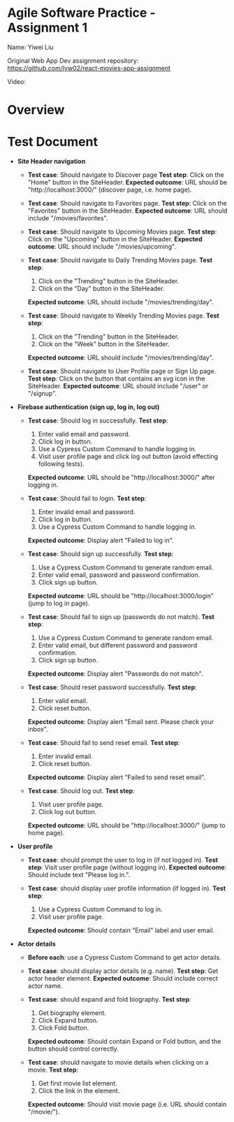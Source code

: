 # Agile Software Practice - Assignment 1

Name: Yiwei Liu

Original Web App Dev assignment repository: https://github.com/lyw02/react-movies-app-assignment

Video: 

# Overview

# Test Document

+ __Site Header navigation__
  + __Test case__: Should navigate to Discover page
    __Test step__: Click on the "Home" button in the SiteHeader.
    __Expected outcome__: URL should be "http://localhost:3000/" (discover page, i.e. home page).
  + __Test case__: Should navigate to Favorites page.
    __Test step__: Click on the "Favorites" button in the SiteHeader.
    __Expected outcome__: URL should include "/movies/favorites".
  + __Test case__: Should navigate to Upcoming Movies page.
    __Test step__: Click on the "Upcoming" button in the SiteHeader.
    __Expected outcome__: URL should include "/movies/upcoming".
  + __Test case__: Should navigate to Daily Trending Movies page.
    __Test step__: 
    1. Click on the "Trending" button in the SiteHeader. 
    2. Click on the "Day" button in the SiteHeader.

    __Expected outcome__: URL should include "/movies/trending/day".
  + __Test case__: Should navigate to Weekly Trending Movies page.
    __Test step__: 
    1. Click on the "Trending" button in the SiteHeader. 
    2. Click on the "Week" button in the SiteHeader.

    __Expected outcome__: URL should include "/movies/trending/day".
  + __Test case__: Should navigate to User Profile page or Sign Up page.
    __Test step__: Click on the button that contains an svg icon in the SiteHeader.
    __Expected outcome__: URL should include "/user" or "/signup". 

+ __Firebase authentication (sign up, log in, log out)__
  + __Test case__: Should log in successfully.
    __Test step__: 
    1. Enter valid email and password.
    2. Click log in button.
    3. Use a Cypress Custom Command to handle logging in.
    4. Visit user profile page and click log out button (avoid effecting following tests).

    __Expected outcome__: URL should be "http://localhost:3000/" after logging in.
  + __Test case__: Should fail to login.
    __Test step__: 
    1. Enter invalid email and password.
    2. Click log in button.
    3. Use a Cypress Custom Command to handle logging in.

    __Expected outcome__: Display alert "Failed to log in".
  + __Test case__: Should sign up successfully.
    __Test step__: 
    1. Use a Cypress Custom Command to generate random email.
    2. Enter valid email, password and password confirmation.
    3. Click sign up button.

    __Expected outcome__: URL should be "http://localhost:3000/login" (jump to log in page).
  + __Test case__: Should fail to sign up (passwords do not match).
    __Test step__: 
    1. Use a Cypress Custom Command to generate random email.
    2. Enter valid email, but different password and password confirmation.
    3. Click sign up button.

    __Expected outcome__: Display alert "Passwords do not match".
  + __Test case__: Should reset password successfully.
    __Test step__: 
    1. Enter valid email.
    2. Click reset button.

    __Expected outcome__: Display alert "Email sent. Please check your inbox".
  + __Test case__: Should fail to send reset email.
    __Test step__: 
    1. Enter invalid email.
    2. Click reset button.

    __Expected outcome__: Display alert "Failed to send reset email".
  + __Test case__: Should log out.
    __Test step__: 
    1. Visit user profile page.
    2. Click log out button.

    __Expected outcome__: URL should be "http://localhost:3000/" (jump to home page).
+ __User profile__
  + __Test case__: should prompt the user to log in (if not logged in).
    __Test step__: Visit user profile page (without logging in).
    __Expected outcome__: Should include text "Please log in.".
  + __Test case__: should display user profile information (if logged in).
    __Test step__: 
    1. Use a Cypress Custom Command to log in.
    2. Visit user profile page.

    __Expected outcome__: Should contain "Email" label and user email.
+ __Actor details__
  + __Before each__: use a Cypress Custom Command to get actor details.
  + __Test case__: should display actor details (e.g. name).
    __Test step__: Get actor header element.
    __Expected outcome__: Should include correct actor name.
  + __Test case__: should expand and fold biography.
    __Test step__: 
    1. Get biography element.
    2. Click Expand button.
    3. Click Fold button.

    __Expected outcome__: Should contain Expand or Fold button, and the button should control correctly.
  + __Test case__: should navigate to movie details when clicking on a movie.
    __Test step__: 
    1. Get first movie list element.
    2. Click the link in the element.

    __Expected outcome__: Should visit movie page (i.e. URL should contain "/movie/").